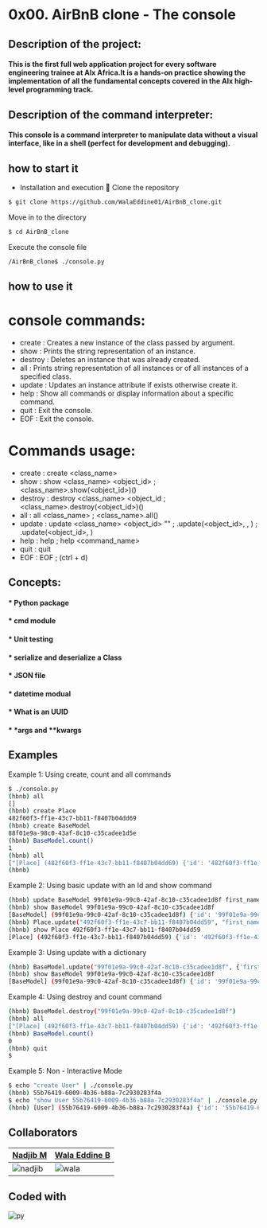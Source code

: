 # 0x00. AirBnB clone - The console

## Description of the project:
#### This is the first full web application project for every software engineering trainee at Alx Africa.It is a hands-on practice showing the implementation of all the fundamental concepts covered in the Alx high-level programming track.
###
## Description of the command interpreter:
#### This console is a command interpreter to manipulate data without a visual interface, like in a shell (perfect for development and debugging).
###
## how to start it
- Installation and execution 🔧
Clone the repository
```bash
$ git clone https://github.com/WalaEddine01/AirBnB_clone.git
```
Move in to the directory
```bash
$ cd AirBnB_clone
```
Execute the console file
```bash
/AirBnB_clone$ ./console.py
```
## how to use it
# console commands:
 - create : Creates a new instance of the class passed by argument.
 - show : Prints the string representation of an instance.
 - destroy : Deletes an instance that was already created.
 - all : Prints string representation of all instances or of all instances of a specified class.
 - update : Updates an instance attribute if exists otherwise create it.
 - help : Show all commands or display information about a specific command.
 - quit : Exit the console.
 - EOF : Exit the console.
# Commands usage:
 - create : create <class_name>
 - show : show <class_name> <object_id> ; <class_name>.show(<object_id>)()
 - destroy : destroy <class_name> <object_id ; <class_name>.destroy(<object_id>)()
 - all : all <class_name> ; <class_name>.all()
 - update : update <class_name> <object_id> "" ; .update(<object_id>, , ) ; .update(<object_id>, )
 - help : help ; help <command_name>
 - quit : quit
 - EOF : EOF ; (ctrl + d)

###
## Concepts:
#### * Python package
#### * cmd module
#### * Unit testing
#### * serialize and deserialize a Class
#### * JSON file
#### * datetime modual
#### * What is an UUID
#### * \*args and \*\*kwargs


## Examples


Example 1: Using create, count and all commands
```bash
$ ./console.py
(hbnb) all
[]
(hbnb) create Place
482f60f3-ff1e-43c7-bb11-f8407b04dd69
(hbnb) create BaseModel
88f01e9a-98c0-43af-8c10-c35cadee1d5e
(hbnb) BaseModel.count()
1
(hbnb) all
["[Place] (482f60f3-ff1e-43c7-bb11-f8407b04dd69) {'id': '482f60f3-ff1e-43c7-bb11-f8407b04dd69', 'created_at': datetime.datetime(2023, 11, 14, 19, 59, 24, 576486), 'updated_at': datetime.datetime(2023, 11, 14, 19, 59, 24, 576530)}", "[BaseModel] (88f01e9a-98c0-43af-8c10-c35cadee1d5e) {'id': '88f01e9a-98c0-43af-8c10-c35cadee1d5e', 'created_at': datetime.datetime(2023, 11, 14, 20, 00, 30, 773211), 'updated_at': datetime.datetime(2023, 11, 14, 20, 00, 30, 773236)}"]
(hbnb)
```
Example 2: Using basic update with an Id and show command
```bash
(hbnb) update BaseModel 99f01e9a-99c0-42af-8c10-c35cadee1d8f first_name "Betty"
(hbnb) show BaseModel 99f01e9a-99c0-42af-8c10-c35cadee1d8f
[BaseModel] (99f01e9a-99c0-42af-8c10-c35cadee1d8f) {'id': '99f01e9a-99c0-42af-8c10-c35cadee1d8f', 'created_at': datetime.datetime(2023, 11, 14, 20, 00, 30, 773211), 'updated_at': datetime.datetime(2023, 11, 14, 20, 00, 30, 773236), 'first_name': 'Betty'}
(hbnb) Place.update("492f60f3-ff1e-43c7-bb11-f8407b04dd59", "first_name", "John")
(hbnb) show Place 492f60f3-ff1e-43c7-bb11-f8407b04dd59
[Place] (492f60f3-ff1e-43c7-bb11-f8407b04dd59) {'id': '492f60f3-ff1e-43c7-bb11-f8407b04dd59', 'created_at': datetime.datetime(2023, 11, 14, 20, 00, 24, 576486), 'updated_at': datetime.datetime(2023, 11, 14, 20, 00, 24, 576530), 'first_name': 'John'}
```
Example 3: Using update with a dictionary
```bash
(hbnb) BaseModel.update("99f01e9a-99c0-42af-8c10-c35cadee1d8f", {'first_name': "Petter", "age": 45})
(hbnb) show BaseModel 99f01e9a-99c0-42af-8c10-c35cadee1d8f
[BaseModel] (99f01e9a-99c0-42af-8c10-c35cadee1d8f) {'id': '99f01e9a-99c0-42af-8c10-c35cadee1d8f', 'created_at': datetime.datetime(2023, 11, 14, 20, 00, 30, 773211), 'updated_at': datetime.datetime(2023, 11, 14, 20, 00, 30, 773236), 'first_name': 'Petter', 'age': '45'}
```
Example 4: Using destroy and count command
```bash
(hbnb) BaseModel.destroy("99f01e9a-99c0-42af-8c10-c35cadee1d8f")
(hbnb) all
["[Place] (492f60f3-ff1e-43c7-bb11-f8407b04dd59) {'id': '492f60f3-ff1e-43c7-bb11-f8407b04dd59', 'created_at': datetime.datetime(2023, 11, 14, 20, 00, 24, 576486), 'updated_at': datetime.datetime(2023, 11, 14, 20, 00, 24, 576530), 'first_name': 'John'}"]
(hbnb) BaseModel.count()
0
(hbnb) quit
$
```
Example 5: Non - Interactive Mode
```bash
$ echo "create User" | ./console.py
(hbnb) 55b76419-6009-4b36-b88a-7c2930283f4a
$ echo "show User 55b76419-6009-4b36-b88a-7c2930283f4a" | ./console.py
(hbnb) [User] (55b76419-6009-4b36-b88a-7c2930283f4a) {'id': '55b76419-6009-4b36-b88a-7c2930283f4a', 'created_at': datetime.datetime(2023, 11, 14, 20, 37, 15, 575191), 'updated_at': datetime.datetime(2023, 11, 14, 20, 37, 15, 575237)}
```

## Collaborators

| [Nadjib M](https://github.com/Nadjib-coder) | [Wala Eddine B](https://github.com/WalaEddine01)|
| :-------- | :------------------------- |
| ![nadjib](https://media.licdn.com/dms/image/D4D03AQHbpHMnAT3M4Q/profile-displayphoto-shrink_100_100/0/1683302678870?e=1704931200&v=beta&t=W4jhaI52ZHou5RNqp7FT7GPOxlu5tx2-l-ze8Xjn3mQ) | ![wala](https://media.licdn.com/dms/image/D4E03AQFfHDWs3YS-lQ/profile-displayphoto-shrink_100_100/0/1688823968266?e=1704931200&v=beta&t=9tMejXQG7F094hnPNiiT-2s4eA8IOFjgsj0W47yi2AE) |

## Coded with


![py](https://cdn-icons-png.flaticon.com/128/3098/3098090.png)
